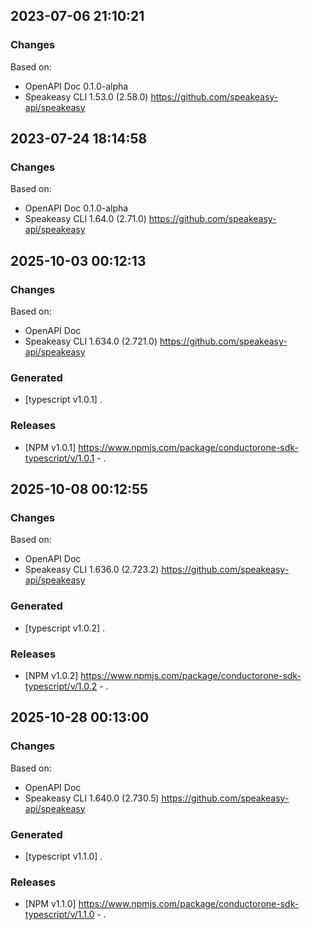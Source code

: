 

## 2023-07-06 21:10:21
### Changes
Based on:
- OpenAPI Doc 0.1.0-alpha 
- Speakeasy CLI 1.53.0 (2.58.0) https://github.com/speakeasy-api/speakeasy

## 2023-07-24 18:14:58
### Changes
Based on:
- OpenAPI Doc 0.1.0-alpha 
- Speakeasy CLI 1.64.0 (2.71.0) https://github.com/speakeasy-api/speakeasy

## 2025-10-03 00:12:13
### Changes
Based on:
- OpenAPI Doc  
- Speakeasy CLI 1.634.0 (2.721.0) https://github.com/speakeasy-api/speakeasy
### Generated
- [typescript v1.0.1] .
### Releases
- [NPM v1.0.1] https://www.npmjs.com/package/conductorone-sdk-typescript/v/1.0.1 - .

## 2025-10-08 00:12:55
### Changes
Based on:
- OpenAPI Doc  
- Speakeasy CLI 1.636.0 (2.723.2) https://github.com/speakeasy-api/speakeasy
### Generated
- [typescript v1.0.2] .
### Releases
- [NPM v1.0.2] https://www.npmjs.com/package/conductorone-sdk-typescript/v/1.0.2 - .

## 2025-10-28 00:13:00
### Changes
Based on:
- OpenAPI Doc  
- Speakeasy CLI 1.640.0 (2.730.5) https://github.com/speakeasy-api/speakeasy
### Generated
- [typescript v1.1.0] .
### Releases
- [NPM v1.1.0] https://www.npmjs.com/package/conductorone-sdk-typescript/v/1.1.0 - .